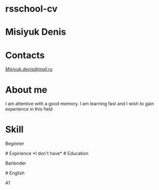 # rsschool-cv
# Misiyuk Denis
# Contacts 
*Misiyuk.denis@mail.ru*
# About me
<p> I am attentive with a good memory. I am learning fast and I wish to gain experience in this field </p>

# Skill
<p> Beginner </p>
# Expirience 
*I don't have*
# Education
<p> Bartender </p>
# English 
<p> A1 </p>


